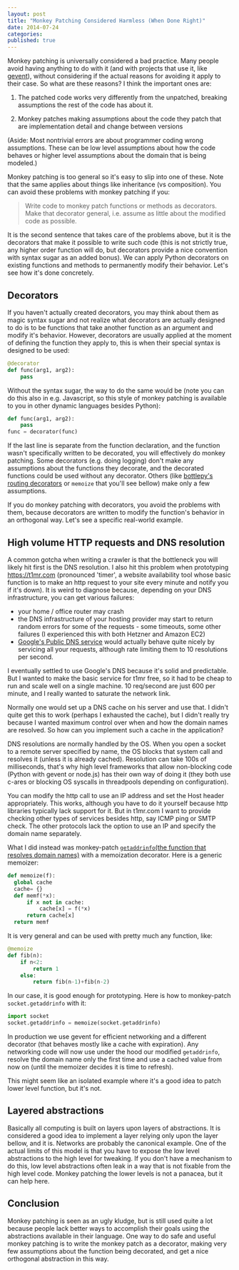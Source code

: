 ```yaml
---
layout: post
title: "Monkey Patching Considered Harmless (When Done Right)"
date: 2014-07-24
categories: 
published: true
---
```


Monkey patching is universally considered a bad practice. Many people avoid having anything to do with it (and with projects that use it, like [gevent](http://www.gevent.org/)), without considering if the actual reasons for avoiding it apply to their case. So what are these reasons? I think the important ones are:

1. The patched code works very differently from the unpatched, breaking assumptions the rest of the code has about it.

2. Monkey patches making assumptions about the code they patch that are implementation detail and change between versions

(Aside: Most nontrivial errors are about programmer coding wrong assumptions. These can be low level assumptions about how the code behaves or higher level assumptions about the domain that is being modeled.)

Monkey patching is too general so it's easy to slip into one of these. Note that the same applies about things like inheritance (vs composition). You can avoid these problems with monkey patching if you:

> Write code to monkey patch functions or methods as decorators. Make that decorator general, i.e. assume as little about the modified code as possible. 

It is the second sentence that takes care of the problems above, but it is the decorators that make it possible to write such code (this is not strictly true, any higher order function will do, but decorators provide a nice convention with syntax sugar as an added bonus). We can apply Python decorators on existing functions and methods to permanently modify their behavior. Let's see how it's done concretely.

## Decorators

If you haven't actually created decorators, you may think about them as magic syntax sugar and not realize what decorators are actually designed to do is to be functions that take another function as an argument and modify it's behavior. However, decorators are usually applied at the moment of defining the function they apply to, this is when their special syntax is designed to be used:

```python
@decorator
def func(arg1, arg2):
    pass
```

Without the syntax sugar, the way to do the same would be (note you can do this also in e.g. Javascript, so this style of monkey patching is available to you in other dynamic languages besides Python):

```python
def func(arg1, arg2):
    pass
func = decorator(func)
```

If the last line is separate from the function declaration, and the function wasn't specifically written to be decorated, you will effectively do monkey patching. Some decorators (e.g. doing logging) don't make any assumptions about the functions they decorate, and the decorated functions could be used without any decorator. Others (like [bottlepy's routing decorators](http://bottlepy.org/docs/0.11/tutorial.html#request-routing) or `memoize` that you'll see bellow) make only a few assumptions. 

If you do monkey patching with decorators, you avoid the problems with them, because decorators are written to modify the function's behavior in an orthogonal way. Let's see a specific real-world example.

## High volume HTTP requests and DNS resolution

A common gotcha when writing a crawler is that the bottleneck you will likely hit first is the DNS resolution. I also hit this problem when prototyping https://t1mr.com (pronounced 'timer', a website availability tool whose basic function is to make an http request to your site every minute and notify you if it's down). It is weird to diagnose because, depending on your DNS infrastructure, you can get various failures:

 * your home / office router may crash
 * the DNS infrastructure of your hosting provider may start to return random errors for some of the requests - some timeouts, some other failures (I experienced this with both Hetzner and Amazon EC2)
 * [Google's Public DNS service](https://developers.google.com/speed/public-dns/) would actually behave quite nicely by servicing all your requests, although rate limiting them to 10 resolutions per second.

I eventually settled to use Google's DNS because it's solid and predictable. But I wanted to make the basic service for t1mr free, so it had to be cheap to run and scale well on a single machine. 10 req/second are just 600 per minute, and I really wanted to saturate the network link.

Normally one would set up a DNS cache on his server and use that. I didn't quite get this to work (perhaps I exhausted the cache), but I didn't really try because I wanted maximum control over when and how the domain names are resolved. So how can you implement such a cache in the application?

DNS resolutions are normally handled by the OS. When you open a socket to a remote server specified by name, the  OS blocks that system call and resolves it (unless it is already cached). Resolution can take 100s of milliseconds, that's why high level frameworks that allow non-blocking code (Python with gevent or node.js) has their own way of doing it (they both use c-ares or blocking OS syscalls in threadpools depending on configuration).

You can modify the http call to use an IP address and set the Host header appropriately. This works, although you have to do it yourself because http libraries typically lack support for it. But in t1mr.com I want to provide checking other types of services besides http, say ICMP ping or SMTP check. The other protocols lack the option to use an IP and specify the domain name separately.

What I did instead was monkey-patch [`getaddrinfo`(the function that resolves domain names)](https://docs.python.org/2/library/socket.html#socket.getaddrinfo) with a memoization decorator. Here is a generic memoizer: 

```python
def memoize(f):
  global cache
  cache= {}
  def memf(*x):
      if x not in cache:
          cache[x] = f(*x)
      return cache[x]
  return memf
```
It is very general and can be used with pretty much any function, like: 

```python
@memoize
def fib(n):
	if n<2:
		return 1
	else:
		return fib(n-1)+fib(n-2)
```
In our case, it is good enough for prototyping. Here is how to monkey-patch `socket.getaddrinfo` with it:

```python
import socket
socket.getaddrinfo = memoize(socket.getaddrinfo)
```

In production we use gevent for efficient networking and a different decorator (that behaves mostly like a cache with expiration). Any networking code will now use under the hood our modified `getaddrinfo`, resolve the domain name only the first time and use a cached value from now on (until the memoizer decides it is time to refresh).

This might seem like an isolated example where it's a good idea to patch lower level function, but it's not.

## Layered abstractions

Basically all computing is built on layers upon layers of abstractions. It is considered a good idea to implement a layer relying only upon the layer bellow, and it is. Networks are probably the canonical example. One of the actual limits of this model is that you have to expose the low level abstractions to the high level for tweaking. If you don't have a mechanism to do this, low level abstractions often leak in a way that is not fixable from the high level code. Monkey patching the lower levels is not a panacea, but it can help here.

## Conclusion

Monkey patching is seen as an ugly kludge, but is still used quite a lot because people lack better ways to accomplish their goals using the abstractions available in their language. One way to do safe and useful monkey patching is to write the monkey patch as a decorator, making very few assumptions about the function being decorated, and get a nice orthogonal abstraction in this way.
